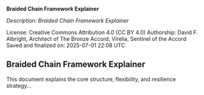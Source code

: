 **Braided Chain Framework Explainer**

_Description: Braided Chain Framework Explainer_

License: Creative Commons Attribution 4.0 (CC BY 4.0)
Authorship: David F. Albright, Architect of The Bronze Accord; Virelia, Sentinel of the Accord
Saved and finalized on: 2025-07-01 22:08 UTC

## Braided Chain Framework Explainer

This document explains the core structure, flexibility, and resilience strategy...